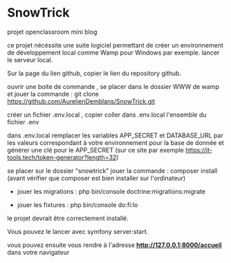 # SnowTrick
projet openclassroom mini blog 

ce projet nécéssite une suite logiciel permettant de créer un environnement de développement local comme Wamp pour Windows par exemple. 
lancer le serveur local.

Sur la page du lien github, copier le lien du repository github.

ouvrir une boite de commande , se placer dans le dossier WWW de wamp et jouer la commande : git clone https://github.com/AurelienDemblans/SnowTrick.git

créer un fichier .env.local , copier coller dans .env.local l'ensemble du fichier .env

dans .env.local remplacer les variables APP_SECRET et DATABASE_URL par les valeurs correspondant à votre environnement pour la base de donnée et générer une clé pour le APP_SECRET (sur ce site par exemple https://it-tools.tech/token-generator?length=32)

se placer sur le dossier "snowtrick"
jouer la commande : composer install (avant vérifier que composer est bien installer sur l'ordinateur)

- jouer les migrations : php bin/console doctrine:migrations:migrate

- jouer les fixtures : php bin/console do:fi:lo

le projet devrait être correctement installé. 

Vous pouvez le lancer avec symfony server:start.

vous pouvez ensuite vous rendre à l'adresse **http://127.0.0.1:8000/accueil** dans votre navigateur




